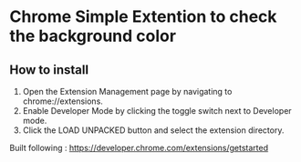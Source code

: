 # Chrome Simple Extention to check the background color

## How to install
1. Open the Extension Management page by navigating to chrome://extensions.
2. Enable Developer Mode by clicking the toggle switch next to Developer mode.
3. Click the LOAD UNPACKED button and select the extension directory.

Built following : https://developer.chrome.com/extensions/getstarted
